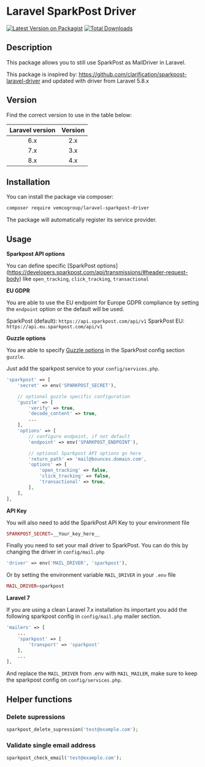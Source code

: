 # Laravel SparkPost Driver

[![Latest Version on Packagist](https://img.shields.io/packagist/v/vemcogroup/laravel-sparkpost-driver.svg?style=flat-square)](https://packagist.org/packages/vemcogroup/laravel-sparkpost-driver)
[![Total Downloads](https://img.shields.io/packagist/dt/vemcogroup/laravel-sparkpost-driver.svg?style=flat-square)](https://packagist.org/packages/vemcogroup/laravel-sparkpost-driver)

## Description

This package allows you to still use SparkPost as MailDriver in Laravel.

This package is inspired by: https://github.com/clarification/sparkpost-laravel-driver and updated with driver from Laravel 5.8.x

## Version

Find the correct version to use in the table below:

| Laravel version | Version |
| :---: | :---: |
| 6.x | 2.x |
| 7.x | 3.x |
| 8.x | 4.x |

## Installation

You can install the package via composer:

```bash
composer require vemcogroup/laravel-sparkpost-driver
```

The package will automatically register its service provider.

## Usage

**Sparkpost API options**

You can define specific [SparkPost options]
(https://developers.sparkpost.com/api/transmissions/#header-request-body) like `open_tracking`, `click_tracking`, `transactional`

**EU GDPR**

You are able to use the EU endpoint for Europe GDPR compliance by setting the `endpoint` option or the default will be used.

SparkPost (default): `https://api.sparkpost.com/api/v1`
SparkPost EU: `https://api.eu.sparkpost.com/api/v1`

**Guzzle options**

You are able to specify [Guzzle options](http://docs.guzzlephp.org/en/stable/request-options.html) in the SparkPost config section `guzzle`. 

Just add the sparkpost service to your `config/services.php`.

```php
'sparkpost' => [
    'secret' => env('SPARKPOST_SECRET'),

    // optional guzzle specific configuration
    'guzzle' => [
        'verify' => true,
        'decode_content' => true,
        ...
    ],
    'options' => [
        // configure endpoint, if not default
        'endpoint' => env('SPARKPOST_ENDPOINT'),

        // optional Sparkpost API options go here
        'return_path' => 'mail@bounces.domain.com',
        'options' => [
            'open_tracking' => false,
            'click_tracking' => false,
            'transactional' => true,
        ],
    ],
],
```

**API Key**

You will also need to add the SparkPost API Key to your environment file

```php
SPARKPOST_SECRET=__Your_key_here__
```

Finally you need to set your mail driver to SparkPost. You can do this by changing the driver in `config/mail.php`

```php
'driver' => env('MAIL_DRIVER', 'sparkpost'),
```

Or by setting the environment variable `MAIL_DRIVER` in your `.env` file

```php
MAIL_DRIVER=sparkpost
```

**Laravel 7**

If you are using a clean Laravel 7.x installation its important you add the following sparkpost config in `config/mail.php` mailer section.

```php
'mailers' => [
    ...
    'sparkpost' => [
        'transport' => 'sparkpost'
    ],
    ...
],
```
And replace the `MAIL_DRIVER` from .env with `MAIL_MAILER`, make sure to keep the sparkpost config on `config/services.php`.

## Helper functions

### Delete supressions
```php
sparkpost_delete_supression('test@example.com');
```

### Validate single email address
```php
sparkpost_check_email('test@example.com');
```